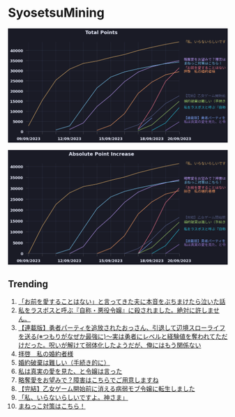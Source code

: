 # SyosetsuMining


![](https://raw.githubusercontent.com/exc4l/SyosetsuMining/main/plots/point_trend.png)

![](https://raw.githubusercontent.com/exc4l/SyosetsuMining/main/plots/point_increase.png)


## Trending

1. [「お前を愛することはない」と言ってきた夫に本音をぶちまけたら泣いた話](https://ncode.syosetu.com/n5113ik/)
2. [私をラスボスと呼ぶ『自称・悪役令嬢』に殺されました。絶対に許しません。](https://ncode.syosetu.com/n5542ik/)
3. [【連載版】勇者パーティを追放されたおっさん、引退して辺境スローライフを送る(※つもりがなぜか最強に)～実は勇者にレベルと経験値を奪われてただけだった。呪いが解けて弱体化したようだが、俺にはもう関係ない](https://ncode.syosetu.com/n5579ik/)
4. [拝啓　私の婚約者様](https://ncode.syosetu.com/n4140ik/)
5. [婚約破棄は難しい（手続き的に）](https://ncode.syosetu.com/n5468ik/)
6. [私は真実の愛を見た、と令嬢は言った](https://ncode.syosetu.com/n6376ik/)
7. [略奪愛をお望みで？障害はこちらでご用意しますね](https://ncode.syosetu.com/n2305ik/)
8. [【完結】乙女ゲーム開始前に消える病弱モブ令嬢に転生しました](https://ncode.syosetu.com/n7771ij/)
9. [「私、いらないらしいですよ。神さま」](https://ncode.syosetu.com/n2268ik/)
10. [まねっこ対策はこちら！](https://ncode.syosetu.com/n2559ik/)
